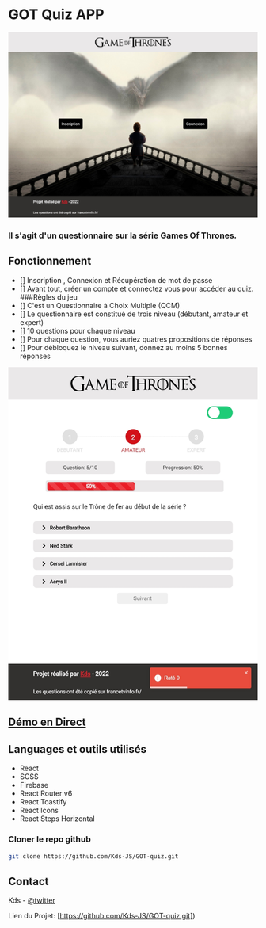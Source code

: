 # GOT Quiz APP

[![Screen ToDo App](./src/Design-GOT-Quiz/banner.jpg)](https://twitter.com/kds_JS)


### Il s'agit d'un questionnaire sur la série Games Of Thrones.

## Fonctionnement
- [] Inscription , Connexion et Récupération de mot de passe 
- [] Avant tout, créer un compte et connectez vous pour accéder au quiz.
  ###Règles du jeu
- [] C'est un Questionnaire à Choix Multiple (QCM)
- [] Le questionnaire est constitué de trois niveau (débutant, amateur et expert)
- [] 10 questions pour chaque niveau
- [] Pour chaque question, vous auriez quatres propositions de réponses
- [] Pour débloquez le niveau suivant, donnez au moins 5 bonnes réponses


[![Screen ToDo App](./src/Design-GOT-Quiz/banner-2.jpg)](https://twitter.com/kds_JS)




## [Démo en Direct](https://got-quiz-eight.vercel.app/)

## Languages et outils utilisés 
 - React 
 - SCSS
 - Firebase
 - React Router v6
 - React Toastify
 - React Icons
 - React Steps Horizontal


### Cloner le repo github

```sh
git clone https://github.com/Kds-JS/GOT-quiz.git
```

## Contact

Kds - [@twitter](https://twitter.com/kds_JS) 

Lien du Projet: [https://github.com/Kds-JS/GOT-quiz.git])
